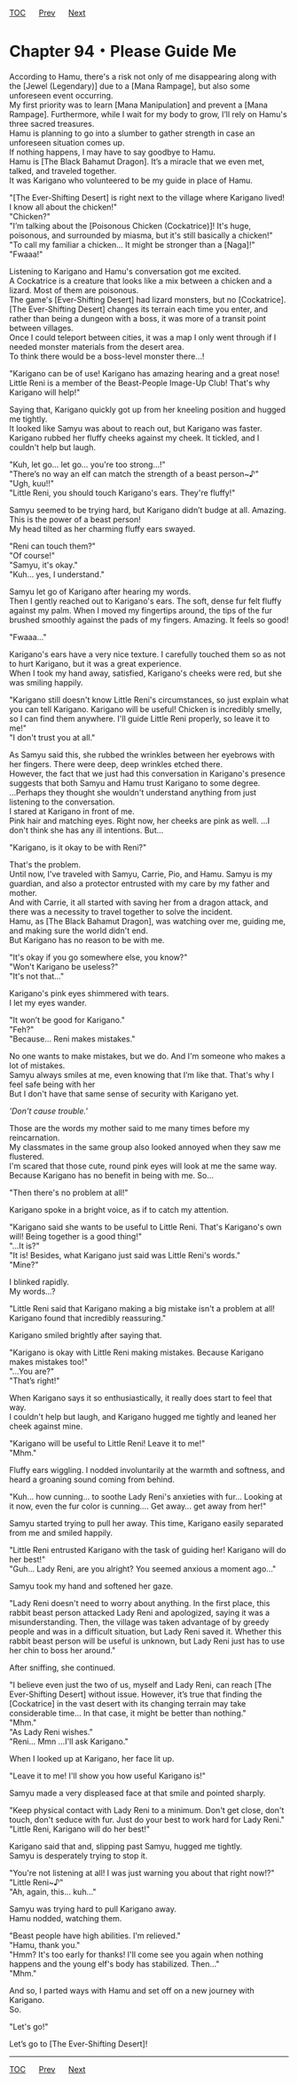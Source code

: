 [TOC](../readme.md)&nbsp;&nbsp;&nbsp;&nbsp;&nbsp;&nbsp;[Prev](Section_0093.md)&nbsp;&nbsp;&nbsp;&nbsp;&nbsp;&nbsp;[Next](Section_0095.md)



# Chapter 94・Please Guide Me

According to Hamu, there's a risk not only of me disappearing along with
the \[Jewel (Legendary)\] due to a \[Mana Rampage\], but also some
unforeseen event occurring.  
My first priority was to learn \[Mana Manipulation\] and prevent a
\[Mana Rampage\]. Furthermore, while I wait for my body to grow, I’ll
rely on Hamu's three sacred treasures.  
Hamu is planning to go into a slumber to gather strength in case an
unforeseen situation comes up.  
If nothing happens, I may have to say goodbye to Hamu.  
Hamu is \[The Black Bahamut Dragon\]. It’s a miracle that we even met,
talked, and traveled together.  
It was Karigano who volunteered to be my guide in place of Hamu.  
  
"\[The Ever-Shifting Desert\] is right next to the village where
Karigano lived! I know all about the chicken!"  
"Chicken?"  
"I’m talking about the \[Poisonous Chicken (Cockatrice)\]! It's huge,
poisonous, and surrounded by miasma, but it's still basically a
chicken!"  
"To call my familiar a chicken... It might be stronger than a
\[Naga\]!"  
"Fwaaa!"  
  
Listening to Karigano and Hamu's conversation got me excited.  
A Cockatrice is a creature that looks like a mix between a chicken and a
lizard. Most of them are poisonous.  
The game's \[Ever-Shifting Desert\] had lizard monsters, but no
\[Cockatrice\]. \[The Ever-Shifting Desert\] changes its terrain each
time you enter, and rather than being a dungeon with a boss, it was more
of a transit point between villages.  
Once I could teleport between cities, it was a map I only went through
if I needed monster materials from the desert area.  
To think there would be a boss-level monster there…!  
  
"Karigano can be of use! Karigano has amazing hearing and a great nose!
Little Reni is a member of the Beast-People Image-Up Club! That's why
Karigano will help!"  
  
Saying that, Karigano quickly got up from her kneeling position and
hugged me tightly.  
It looked like Samyu was about to reach out, but Karigano was faster.  
Karigano rubbed her fluffy cheeks against my cheek. It tickled, and I
couldn't help but laugh.  
  
"Kuh, let go… let go… you're too strong…!"  
"There’s no way an elf can match the strength of a beast person~♪"  
"Ugh, kuu!!"  
"Little Reni, you should touch Karigano's ears. They're fluffy!"  
  
Samyu seemed to be trying hard, but Karigano didn’t budge at all.
Amazing. This is the power of a beast person!  
My head tilted as her charming fluffy ears swayed.  
  
"Reni can touch them?"  
"Of course!"  
"Samyu, it's okay."  
"Kuh… yes, I understand."  
  
Samyu let go of Karigano after hearing my words.  
Then I gently reached out to Karigano's ears. The soft, dense fur felt
fluffy against my palm. When I moved my fingertips around, the tips of
the fur brushed smoothly against the pads of my fingers. Amazing. It
feels so good!  
  
"Fwaaa…"  
  
Karigano's ears have a very nice texture. I carefully touched them so as
not to hurt Karigano, but it was a great experience.  
When I took my hand away, satisfied, Karigano's cheeks were red, but she
was smiling happily.  
  
"Karigano still doesn't know Little Reni's circumstances, so just
explain what you can tell Karigano. Karigano will be useful! Chicken is
incredibly smelly, so I can find them anywhere. I'll guide Little Reni
properly, so leave it to me!"  
"I don't trust you at all."  
  
As Samyu said this, she rubbed the wrinkles between her eyebrows with
her fingers. There were deep, deep wrinkles etched there.  
However, the fact that we just had this conversation in Karigano's
presence suggests that both Samyu and Hamu trust Karigano to some
degree.  
…Perhaps they thought she wouldn't understand anything from just
listening to the conversation.  
I stared at Karigano in front of me.  
Pink hair and matching eyes. Right now, her cheeks are pink as well. …I
don't think she has any ill intentions. But…  
  
"Karigano, is it okay to be with Reni?"  
  
That's the problem.  
Until now, I've traveled with Samyu, Carrie, Pio, and Hamu. Samyu is my
guardian, and also a protector entrusted with my care by my father and
mother.  
And with Carrie, it all started with saving her from a dragon attack,
and there was a necessity to travel together to solve the incident.  
Hamu, as \[The Black Bahamut Dragon\], was watching over me, guiding me,
and making sure the world didn't end.  
But Karigano has no reason to be with me.  
  
"It's okay if you go somewhere else, you know?"  
"Won't Karigano be useless?"  
"It's not that…"  
  
Karigano's pink eyes shimmered with tears.  
I let my eyes wander.  
  
"It won’t be good for Karigano."  
"Feh?"  
"Because… Reni makes mistakes."  
  
No one wants to make mistakes, but we do. And I'm someone who makes a
lot of mistakes.  
Samyu always smiles at me, even knowing that I’m like that. That's why I
feel safe being with her  
But I don't have that same sense of security with Karigano yet.  
  
*'Don't cause trouble.'*  
  
Those are the words my mother said to me many times before my
reincarnation.  
My classmates in the same group also looked annoyed when they saw me
flustered.  
I'm scared that those cute, round pink eyes will look at me the same
way. Because Karigano has no benefit in being with me. So…  
  
"Then there's no problem at all!"  
  
Karigano spoke in a bright voice, as if to catch my attention.  
  
"Karigano said she wants to be useful to Little Reni. That's Karigano's
own will! Being together is a good thing!"  
"...It is?"  
"It is! Besides, what Karigano just said was Little Reni's words."  
"Mine?"  
  
I blinked rapidly.  
My words…?  
  
"Little Reni said that Karigano making a big mistake isn't a problem at
all! Karigano found that incredibly reassuring."  
  
Karigano smiled brightly after saying that.  
  
"Karigano is okay with Little Reni making mistakes. Because Karigano
makes mistakes too!"  
"...You are?"  
"That’s right!"  
  
When Karigano says it so enthusiastically, it really does start to feel
that way.  
I couldn't help but laugh, and Karigano hugged me tightly and leaned her
cheek against mine.  
  
"Karigano will be useful to Little Reni! Leave it to me!"  
"Mhm."  
  
Fluffy ears wiggling. I nodded involuntarily at the warmth and softness,
and heard a groaning sound coming from behind.  
  
"Kuh… how cunning… to soothe Lady Reni's anxieties with fur… Looking at
it now, even the fur color is cunning…. Get away… get away from her!"  
  
Samyu started trying to pull her away. This time, Karigano easily
separated from me and smiled happily.  
  
"Little Reni entrusted Karigano with the task of guiding her! Karigano
will do her best!"  
"Guh… Lady Reni, are you alright? You seemed anxious a moment ago…"  
  
Samyu took my hand and softened her gaze.  
  
"Lady Reni doesn't need to worry about anything. In the first place,
this rabbit beast person attacked Lady Reni and apologized, saying it
was a misunderstanding. Then, the village was taken advantage of by
greedy people and was in a difficult situation, but Lady Reni saved it.
Whether this rabbit beast person will be useful is unknown, but Lady
Reni just has to use her chin to boss her around."  
  
After sniffing, she continued.  
  
"I believe even just the two of us, myself and Lady Reni, can reach
\[The Ever-Shifting Desert\] without issue. However, it’s true that
finding the \[Cockatrice\] in the vast desert with its changing terrain
may take considerable time… In that case, it might be better than
nothing."  
"Mhm."  
"As Lady Reni wishes."  
"Reni… Mmn …I'll ask Karigano."  
  
When I looked up at Karigano, her face lit up.  
  
"Leave it to me! I'll show you how useful Karigano is!"  
  
Samyu made a very displeased face at that smile and pointed sharply.  
  
"Keep physical contact with Lady Reni to a minimum. Don't get close,
don't touch, don't seduce with fur. Just do your best to work hard for
Lady Reni."  
"Little Reni, Karigano will do her best!"  
  
Karigano said that and, slipping past Samyu, hugged me tightly.  
Samyu is desperately trying to stop it.  
  
"You're not listening at all! I was just warning you about that right
now!?"  
"Little Reni~♪"  
"Ah, again, this… kuh…"  
  
Samyu was trying hard to pull Karigano away.  
Hamu nodded, watching them.  
  
"Beast people have high abilities. I'm relieved."  
"Hamu, thank you."  
"Hmm? It's too early for thanks! I'll come see you again when nothing
happens and the young elf's body has stabilized. Then…"  
"Mhm."  
  
And so, I parted ways with Hamu and set off on a new journey with
Karigano.  
So.  
  
"Let's go!"  
  
Let’s go to \[The Ever-Shifting Desert\]!  
  
  


---
[TOC](../readme.md)&nbsp;&nbsp;&nbsp;&nbsp;&nbsp;&nbsp;[Prev](Section_0093.md)&nbsp;&nbsp;&nbsp;&nbsp;&nbsp;&nbsp;[Next](Section_0095.md)

